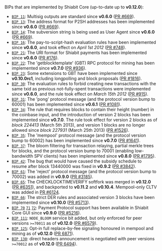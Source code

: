 BIPs that are implemented by Shiabit Core (up-to-date up to **v0.12.0**):

* [`BIP 11`](https://github.com/shiabit/bips/blob/master/bip-0011.mediawiki): Multisig outputs are standard since **v0.6.0** ([PR #669](https://github.com/shiabit/shiabit/pull/669)).
* [`BIP 13`](https://github.com/shiabit/bips/blob/master/bip-0013.mediawiki): The address format for P2SH addresses has been implemented since **v0.6.0** ([PR #669](https://github.com/shiabit/shiabit/pull/669)).
* [`BIP 14`](https://github.com/shiabit/bips/blob/master/bip-0014.mediawiki): The subversion string is being used as User Agent since **v0.6.0** ([PR #669](https://github.com/shiabit/shiabit/pull/669)).
* [`BIP 16`](https://github.com/shiabit/bips/blob/master/bip-0016.mediawiki): The pay-to-script-hash evaluation rules have been implemented since **v0.6.0**, and took effect on *April 1st 2012* ([PR #748](https://github.com/shiabit/shiabit/pull/748)).
* [`BIP 21`](https://github.com/shiabit/bips/blob/master/bip-0021.mediawiki): The URI format for Shiabit payments has been implemented since **v0.6.0** ([PR #176](https://github.com/shiabit/shiabit/pull/176)).
* [`BIP 22`](https://github.com/shiabit/bips/blob/master/bip-0022.mediawiki): The 'getblocktemplate' (GBT) RPC protocol for mining has been implemented since **v0.7.0** ([PR #936](https://github.com/shiabit/shiabit/pull/936)).
* [`BIP 23`](https://github.com/shiabit/bips/blob/master/bip-0023.mediawiki): Some extensions to GBT have been implemented since **v0.10.0rc1**, including longpolling and block proposals ([PR #1816](https://github.com/shiabit/shiabit/pull/1816)).
* [`BIP 30`](https://github.com/shiabit/bips/blob/master/bip-0030.mediawiki): The evaluation rules to forbid creating new transactions with the same txid as previous not-fully-spent transactions were implemented since **v0.6.0**, and the rule took effect on *March 15th 2012* ([PR #915](https://github.com/shiabit/shiabit/pull/915)).
* [`BIP 31`](https://github.com/shiabit/bips/blob/master/bip-0031.mediawiki): The 'pong' protocol message (and the protocol version bump to 60001) has been implemented since **v0.6.1** ([PR #1081](https://github.com/shiabit/shiabit/pull/1081)).
* [`BIP 34`](https://github.com/shiabit/bips/blob/master/bip-0034.mediawiki): The rule that requires blocks to contain their height (number) in the coinbase input, and the introduction of version 2 blocks has been implemented since **v0.7.0**. The rule took effect for version 2 blocks as of *block 224413* (March 5th 2013), and version 1 blocks are no longer allowed since *block 227931* (March 25th 2013) ([PR #1526](https://github.com/shiabit/shiabit/pull/1526)).
* [`BIP 35`](https://github.com/shiabit/bips/blob/master/bip-0035.mediawiki): The 'mempool' protocol message (and the protocol version bump to 60002) has been implemented since **v0.7.0** ([PR #1641](https://github.com/shiabit/shiabit/pull/1641)).
* [`BIP 37`](https://github.com/shiabit/bips/blob/master/bip-0037.mediawiki): The bloom filtering for transaction relaying, partial merkle trees for blocks, and the protocol version bump to 70001 (enabling low-bandwidth SPV clients) has been implemented since **v0.8.0** ([PR #1795](https://github.com/shiabit/shiabit/pull/1795)).
* [`BIP 42`](https://github.com/shiabit/bips/blob/master/bip-0042.mediawiki): The bug that would have caused the subsidy schedule to resume after block 13440000 was fixed in **v0.9.2** ([PR #3842](https://github.com/shiabit/shiabit/pull/3842)).
* [`BIP 61`](https://github.com/shiabit/bips/blob/master/bip-0061.mediawiki): The 'reject' protocol message (and the protocol version bump to 70002) was added in **v0.9.0** ([PR #3185](https://github.com/shiabit/shiabit/pull/3185)).
* [`BIP 65`](https://github.com/shiabit/bips/blob/master/bip-0065.mediawiki): The CHECKLOCKTIMEVERIFY softfork was merged in **v0.12.0** ([PR #6351](https://github.com/shiabit/shiabit/pull/6351)), and backported to **v0.11.2** and **v0.10.4**. Mempool-only CLTV was added in [PR #6124](https://github.com/shiabit/shiabit/pull/6124).
* [`BIP 66`](https://github.com/shiabit/bips/blob/master/bip-0066.mediawiki): The strict DER rules and associated version 3 blocks have been implemented since **v0.10.0** ([PR #5713](https://github.com/shiabit/shiabit/pull/5713)).
* [`BIP 70`](https://github.com/shiabit/bips/blob/master/bip-0070.mediawiki) [`71`](https://github.com/shiabit/bips/blob/master/bip-0071.mediawiki) [`72`](https://github.com/shiabit/bips/blob/master/bip-0072.mediawiki): Payment Protocol support has been available in Shiabit Core GUI since **v0.9.0** ([PR #5216](https://github.com/shiabit/shiabit/pull/5216)).
* [`BIP 111`](https://github.com/shiabit/bips/blob/master/bip-0111.mediawiki): `NODE_BLOOM` service bit added, but only enforced for peer versions `>=70011` as of **v0.12.0** ([PR #6579](https://github.com/shiabit/shiabit/pull/6579)).
* [`BIP 125`](https://github.com/shiabit/bips/blob/master/bip-0125.mediawiki): Opt-in full replace-by-fee signaling honoured in mempool and mining as of **v0.12.0** ([PR 6871](https://github.com/shiabit/shiabit/pull/6871)).
* [`BIP 130`](https://github.com/shiabit/bips/blob/master/bip-0130.mediawiki): direct headers announcement is negotiated with peer versions `>=70012` as of **v0.12.0** ([PR 6494](https://github.com/shiabit/shiabit/pull/6494)).
